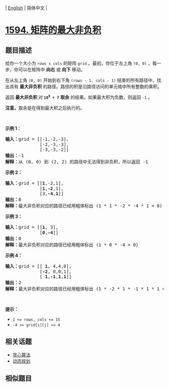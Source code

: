 
| [English](README_EN.md) | 简体中文 |

# [1594. 矩阵的最大非负积](https://leetcode-cn.com/problems/maximum-non-negative-product-in-a-matrix/)

## 题目描述

<p>给你一个大小为 <code>rows x cols</code> 的矩阵 <code>grid</code> 。最初，你位于左上角 <code>(0, 0)</code> ，每一步，你可以在矩阵中 <strong>向右</strong> 或 <strong>向下</strong> 移动。</p>

<p>在从左上角 <code>(0, 0)</code> 开始到右下角 <code>(rows - 1, cols - 1)</code> 结束的所有路径中，找出具有 <strong>最大非负积</strong> 的路径。路径的积是沿路径访问的单元格中所有整数的乘积。</p>

<p>返回 <strong>最大非负积 </strong>对<strong><em> </em><code>10<sup>9</sup>&nbsp;+ 7</code></strong> <strong>取余</strong> 的结果。如果最大积为负数，则返回<em> </em><code>-1</code> 。</p>

<p><strong>注意，</strong>取余是在得到最大积之后执行的。</p>

<p>&nbsp;</p>

<p><strong>示例 1：</strong></p>

<pre><strong>输入：</strong>grid = [[-1,-2,-3],
&nbsp;            [-2,-3,-3],
&nbsp;            [-3,-3,-2]]
<strong>输出：</strong>-1
<strong>解释：</strong>从 (0, 0) 到 (2, 2) 的路径中无法得到非负积，所以返回 -1
</pre>

<p><strong>示例 2：</strong></p>

<pre><strong>输入：</strong>grid = [[<strong>1</strong>,-2,1],
&nbsp;            [<strong>1</strong>,<strong>-2</strong>,1],
&nbsp;            [3,<strong>-4</strong>,<strong>1</strong>]]
<strong>输出：</strong>8
<strong>解释：</strong>最大非负积对应的路径已经用粗体标出 (1 * 1 * -2 * -4 * 1 = 8)
</pre>

<p><strong>示例 3：</strong></p>

<pre><strong>输入：</strong>grid = [[<strong>1</strong>, 3],
&nbsp;            [<strong>0</strong>,<strong>-4</strong>]]
<strong>输出：</strong>0
<strong>解释：</strong>最大非负积对应的路径已经用粗体标出 (1 * 0 * -4 = 0)
</pre>

<p><strong>示例 4：</strong></p>

<pre><strong>输入：</strong>grid = [[ <strong>1</strong>, 4,4,0],
&nbsp;            [<strong>-2</strong>, 0,0,1],
&nbsp;            [ <strong>1</strong>,<strong>-1</strong>,<strong>1</strong>,<strong>1</strong>]]
<strong>输出：</strong>2
<strong>解释：</strong>最大非负积对应的路径已经用粗体标出 (1 * -2 * 1 * -1 * 1 * 1 = 2)
</pre>

<p>&nbsp;</p>

<p><strong>提示：</strong></p>

<ul>
	<li><code>1 &lt;= rows, cols &lt;= 15</code></li>
	<li><code>-4 &lt;= grid[i][j] &lt;= 4</code></li>
</ul>


## 相关话题

- [贪心算法](https://leetcode-cn.com/tag/greedy)
- [动态规划](https://leetcode-cn.com/tag/dynamic-programming)

## 相似题目


